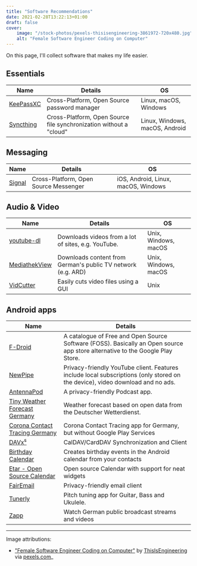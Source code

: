 ```yaml
---
title: "Software Recommendations"
date: 2021-02-28T13:22:13+01:00
draft: false
cover:
    image: "/stock-photos/pexels-thisisengineering-3861972-720x480.jpg"
    alt: "Female Software Engineer Coding on Computer"
---
```


On this page, I'll collect software that makes my life easier.

## Essentials

| Name | Details | OS |
| - | - | - |
| [KeePassXC](https://keepassxc.org/) | Cross-Platform, Open Source password manager | Linux, macOS, Windows |
| [Syncthing](https://syncthing.net/) | Cross-Platform, Open Source file synchronization without a "cloud" | Linux, Windows, macOS, Android |

## Messaging

| Name | Details | OS |
| - | - | - |
| [Signal](https://signal.org/) | Cross-Platform, Open Source Messenger | iOS, Android, Linux, macOS, Windows |

## Audio & Video

| Name | Details | OS |
| - | - | - |
| [youtube-dl](https://ytdl-org.github.io/youtube-dl/) | Downloads videos from a lot of sites, e.g. YouTube. | Unix, Windows, macOS |
| [MediathekView](https://mediathekview.de/) | Downloads content from German's public TV network (e.g. ARD) | Unix, Windows, macOS |
| [VidCutter](https://github.com/ozmartian/vidcutter) | Easily cuts video files using a GUI | Unix |

## Android apps

| Name | Details |
| - | - |
| [F-Droid](https://www.f-droid.org/) | A catalogue of Free and Open Source Software (FOSS). Basically an Open source app store alternative to the Google Play Store. |
| [NewPipe](https://newpipe.net/) | Privacy-friendly YouTube client. Features include local subscriptions (only stored on the device), video download and no ads. |
| [AntennaPod](https://antennapod.org/) | A privacy-friendly Podcast app. |
| [Tiny Weather Forecast Germany](https://f-droid.org/en/packages/de.kaffeemitkoffein.tinyweatherforecastgermany/) |  Weather forecast based on open data from the Deutscher Wetterdienst. |
| [Corona Contact Tracing Germany](https://f-droid.org/en/packages/de.corona.tracing/) | Corona Contact Tracing app for Germany, but without Google Play Services |
| [DAVx⁵](https://f-droid.org/en/packages/at.bitfire.davdroid/) |  CalDAV/CardDAV Synchronization and Client |
| [Birthday Calendar](https://f-droid.org/en/packages/saschpe.contactevents/) | Creates birthday events in the Android calendar from your contacts |
| [Etar - Open Source Calendar](https://f-droid.org/en/packages/ws.xsoh.etar/) | Open source Calendar with support for neat widgets |
| [FairEmail](https://f-droid.org/en/packages/eu.faircode.email/) | Privacy-friendly email client |
| [Tunerly](https://f-droid.org/en/packages/com.tunerly/) |  Pitch tuning app for Guitar, Bass and Ukulele. |
| [Zapp](https://f-droid.org/en/packages/de.christinecoenen.code.zapp/) | Watch German public broadcast streams and videos |

---

Image attributions:
- ["Female Software Engineer Coding on Computer"](https://www.pexels.com/photo/female-software-engineer-coding-on-computer-3861972/) by [ThisIsEngineering](https://www.pexels.com/@thisisengineering) via [pexels.com](https://www.pexels.com/license/)_
